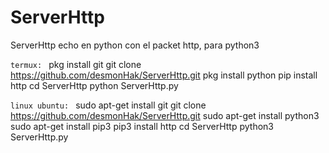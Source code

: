 # ServerHttp
ServerHttp echo en python con el packet http, para python3

````termux: ````
pkg install git
git clone https://github.com/desmonHak/ServerHttp.git
pkg install python
pip install http
cd ServerHttp
python ServerHttp.py

````linux ubuntu: ```` 
sudo apt-get  install git
git clone https://github.com/desmonHak/ServerHttp.git
sudo apt-get install python3 
sudo apt-get install pip3
pip3 install http
cd ServerHttp
python3 ServerHttp.py
